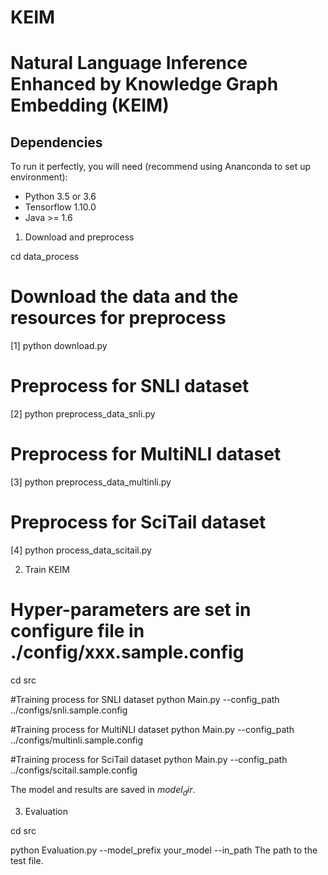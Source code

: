 # KEIM

# Natural Language Inference Enhanced by Knowledge Graph Embedding (KEIM)

## Dependencies
To run it perfectly, you will need (recommend using Ananconda to set up environment):
* Python 3.5 or 3.6
* Tensorflow 1.10.0
* Java >= 1.6

1. Download and preprocess 

cd data_process

# Download the data and the resources for preprocess
[1] python download.py

# Preprocess for SNLI dataset
[2] python preprocess_data_snli.py

# Preprocess for MultiNLI dataset
[3] python preprocess_data_multinli.py

# Preprocess for SciTail dataset
[4] python process_data_scitail.py


2. Train KEIM
# Hyper-parameters are set in configure file in ./config/xxx.sample.config

cd src

#Training process for SNLI dataset
python Main.py --config_path ../configs/snli.sample.config

#Training process for MultiNLI dataset
python Main.py --config_path ../configs/multinli.sample.config

#Training process for SciTail dataset
python Main.py --config_path ../configs/scitail.sample.config

The model and results are saved in $model_dir$.

3. Evaluation

cd src

python Evaluation.py --model_prefix your_model --in_path The path to the test file.
